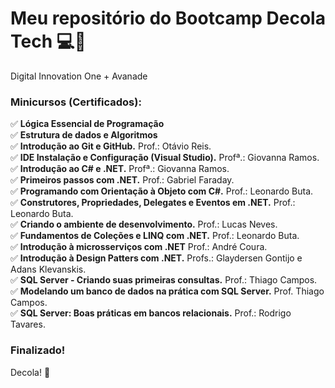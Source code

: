 # Meu repositório do Bootcamp Decola Tech	:computer::rocket:
Digital Innovation One + Avanade
  


### Minicursos (Certificados):
:white_check_mark: **Lógica Essencial de Programação**  
:white_check_mark: **Estrutura de dados e Algoritmos**  
✅ **Introdução ao Git e GitHub.** Prof.: Otávio Reis.  
✅ **IDE Instalação e Configuração (Visual Studio).** Profª.: Giovanna Ramos.  
✅ **Introdução ao C# e .NET.** Profª.: Giovanna Ramos.  
✅ **Primeiros passos com .NET.** Prof.: Gabriel Faraday.  
✅ **Programando com Orientação à Objeto com C#.** Prof.: Leonardo Buta.  
✅ **Construtores, Propriedades, Delegates e Eventos em .NET.** Prof.: Leonardo Buta.  
✅ **Criando o ambiente de desenvolvimento.** Prof.: Lucas Neves.  
✅ **Fundamentos de Coleções e LINQ com .NET.** Prof.: Leonardo Buta.  
✅ **Introdução à microsserviços com .NET** Prof.: André Coura.  
✅ **Introdução à Design Patters com .NET.** Profs.: Glaydersen Gontijo e Adans Klevanskis.  
✅ **SQL Server - Criando suas primeiras consultas.** Prof.: Thiago Campos.  
✅ **Modelando um banco de dados na prática com SQL Server.** Prof. Thiago Campos.  
✅ **SQL Server: Boas práticas em bancos relacionais.** Prof.: Rodrigo Tavares.

### Finalizado!

Decola! :rocket:
